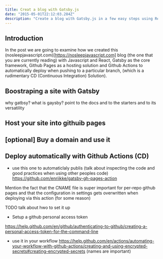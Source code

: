 ```yaml
---
title: Creat a blog with Gatsby.js
date: "2015-05-01T22:12:03.284Z"
description: "Create a blog with Gatsby.js in a few easy steps using React, Javascript, Github Pages and Github Actions"
---
```


## Introduction

In the post we are going to examine how we created this (nosleepjavascript.com)[https://nosleepjavascript.com] blog
(the one that you are currently reading) with Javascript and React, Gatsby as the core framework,
Github Pages as a hosting solution and Github Actions to automatically deploy when pushing to a particular branch,
(which is a rudimentary CD (Continuous Integration) Solution).


## Boostraping a site with Gatsby

why gatbsy? what is gaysby? point to the docs and to the starters and to its versatility


## Host your site into githuib pages

## [optional] Buy a domain and use it



## Deploy automatically with Github Actions (CD)

- use this one to automaticlaly publis (talk about inspecting the code and good practices when using other peoples code)
https://github.com/enriikke/gatsby-gh-pages-action

Mention the fact that the CNAME file is super important for per-repo github pages and that the configuration in settings gets overwritten when deploying via this action (for some reason)

TODO talk about hwo to set it up

- Setup a github personal access token


https://help.github.com/en/github/authenticating-to-github/creating-a-personal-access-token-for-the-command-line
- use it in your workflow https://help.github.com/en/actions/automating-your-workflow-with-github-actions/creating-and-using-encrypted-secrets#creating-encrypted-secrets (names are important)
